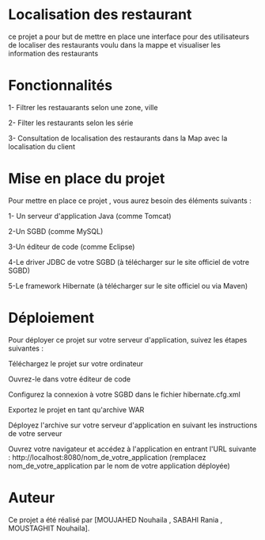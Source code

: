 # Localisation des restaurant 

ce projet a pour but de mettre en place une interface pour des utilisateurs de localiser des restaurants voulu dans la mappe et visualiser les information des restaurants

# Fonctionnalités 
1- Filtrer les restauarants selon une zone, ville 

2- Filter les restaurants selon les série

3- Consultation de localisation des restaurants dans la Map avec la localisation du client 

# Mise en place du projet 
Pour mettre en place ce projet , vous aurez besoin des éléments suivants :

1- Un serveur d'application Java (comme Tomcat)

2-Un SGBD (comme MySQL)

3-Un éditeur de code (comme Eclipse)

4-Le driver JDBC de votre SGBD (à télécharger sur le site officiel de votre SGBD)

5-Le framework Hibernate (à télécharger sur le site officiel ou via Maven)
# Déploiement
Pour déployer ce projet sur votre serveur d'application, suivez les étapes suivantes :

Téléchargez le projet sur votre ordinateur

Ouvrez-le dans votre éditeur de code

Configurez la connexion à votre SGBD dans le fichier hibernate.cfg.xml

Exportez le projet en tant qu'archive WAR

Déployez l'archive sur votre serveur d'application en suivant les instructions de votre serveur

Ouvrez votre navigateur et accédez à l'application en entrant l'URL suivante : http://localhost:8080/nom_de_votre_application (remplacez nom_de_votre_application par le nom de votre application déployée)
# Auteur
Ce projet a été réalisé par [MOUJAHED Nouhaila , SABAHI Rania , MOUSTAGHIT Nouhaila].
